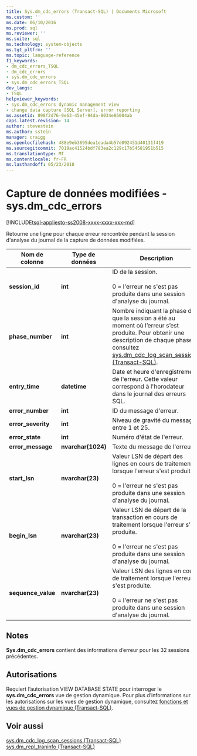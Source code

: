 ```yaml
---
title: Sys.dm_cdc_errors (Transact-SQL) | Documents Microsoft
ms.custom: ''
ms.date: 06/10/2016
ms.prod: sql
ms.reviewer: ''
ms.suite: sql
ms.technology: system-objects
ms.tgt_pltfrm: ''
ms.topic: language-reference
f1_keywords:
- dm_cdc_errors_TSQL
- dm_cdc_errors
- sys.dm_cdc_errors
- sys.dm_cdc_errors_TSQL
dev_langs:
- TSQL
helpviewer_keywords:
- sys.dm_cdc_errors dynamic management view
- change data capture [SQL Server], error reporting
ms.assetid: 898f2d76-9e63-45ef-94da-8034e86004ab
caps.latest.revision: 14
author: stevestein
ms.author: sstein
manager: craigg
ms.openlocfilehash: 488e9eb3695dea1eada4b57d092451d40131f419
ms.sourcegitcommit: 7019ac41524bdf783ea2c129c17b54581951b515
ms.translationtype: MT
ms.contentlocale: fr-FR
ms.lasthandoff: 05/23/2018
---
```

# <a name="change-data-capture---sysdmcdcerrors"></a>Capture de données modifiées - sys.dm_cdc_errors
[!INCLUDE[tsql-appliesto-ss2008-xxxx-xxxx-xxx-md](../../includes/tsql-appliesto-ss2008-xxxx-xxxx-xxx-md.md)]

  Retourne une ligne pour chaque erreur rencontrée pendant la session d'analyse du journal de la capture de données modifiées.  
 
 
|Nom de colonne|Type de données| Description|  
|-----------------|---------------|-----------------|  
|**session_id**|**int**|ID de la session.<br /><br /> 0 = l'erreur ne s'est pas produite dans une session d'analyse du journal.|  
|**phase_number**|**int**|Nombre indiquant la phase de que la session a été au moment où l’erreur s’est produite. Pour obtenir une description de chaque phase, consultez [sys.dm_cdc_log_scan_sessions &#40;Transact-SQL&#41;](../../relational-databases/system-dynamic-management-views/change-data-capture-sys-dm-cdc-log-scan-sessions.md).|  
|**entry_time**|**datetime**|Date et heure d'enregistrement de l'erreur. Cette valeur correspond à l'horodateur dans le journal des erreurs SQL.|  
|**error_number**|**int**|ID du message d'erreur.|  
|**error_severity**|**int**|Niveau de gravité du message, entre 1 et 25.|  
|**error_state**|**int**|Numéro d'état de l'erreur.|  
|**error_message**|**nvarchar(1024)**|Texte du message de l'erreur.|  
|**start_lsn**|**nvarchar(23)**|Valeur LSN de départ des lignes en cours de traitement lorsque l'erreur s'est produite.<br /><br /> 0 = l'erreur ne s'est pas produite dans une session d'analyse du journal.|  
|**begin_lsn**|**nvarchar(23)**|Valeur LSN de départ de la transaction en cours de traitement lorsque l'erreur s'est produite.<br /><br /> 0 = l'erreur ne s'est pas produite dans une session d'analyse du journal.|  
|**sequence_value**|**nvarchar(23)**|Valeur LSN des lignes en cours de traitement lorsque l'erreur s'est produite.<br /><br /> 0 = l'erreur ne s'est pas produite dans une session d'analyse du journal.|  
  
## <a name="remarks"></a>Notes  
 **Sys.dm_cdc_errors** contient des informations d’erreur pour les 32 sessions précédentes.  
  
## <a name="permissions"></a>Autorisations  
 Requiert l’autorisation VIEW DATABASE STATE pour interroger le **sys.dm_cdc_errors** vue de gestion dynamique. Pour plus d’informations sur les autorisations sur les vues de gestion dynamique, consultez [fonctions et vues de gestion dynamique &#40;Transact-SQL&#41;](~/relational-databases/system-dynamic-management-views/system-dynamic-management-views.md).  
  
## <a name="see-also"></a>Voir aussi  
 [sys.dm_cdc_log_scan_sessions &#40;Transact-SQL&#41;](../../relational-databases/system-dynamic-management-views/change-data-capture-sys-dm-cdc-log-scan-sessions.md)   
 [sys.dm_repl_traninfo &#40;Transact-SQL&#41;](../../relational-databases/system-dynamic-management-views/sys-dm-repl-traninfo-transact-sql.md)  
  
  

